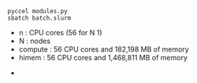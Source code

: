 ```pyccel modules.py```  
```sbatch batch.slurm```

- n : CPU cores (56 for N 1)
- N : nodes
- compute : 56 CPU cores and 182,198 MB of memory
- himem : 56 CPU cores and 1,468,811 MB of memory
- ```SBATCH --mem=0g

